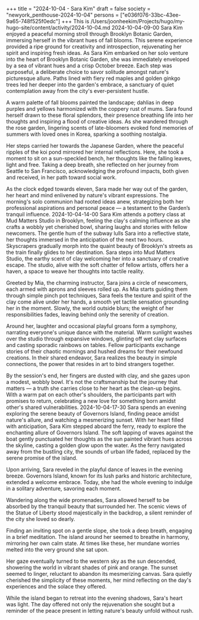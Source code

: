 +++
title = "2024-10-04 - Sara Kim"
draft = false
society = "newyork_penthouse-2024-10-04"
persons = ["e036f076-33bc-43ee-9a65-748f525f0edc"]
+++
This is /Users/joonheekim/Projects/hugo/my-hugo-site/content/activity/2024-10-04.md
2024-10-04-09-00
Sara Kim enjoyed a peaceful morning stroll through Brooklyn Botanic Garden, immersing herself in the vibrant hues of fall blooms. This serene experience provided a ripe ground for creativity and introspection, rejuvenating her spirit and inspiring fresh ideas.
As Sara Kim embarked on her solo venture into the heart of Brooklyn Botanic Garden, she was immediately enveloped by a sea of vibrant hues and a crisp October breeze. Each step was purposeful, a deliberate choice to savor solitude amongst nature's picturesque allure. Paths lined with fiery red maples and golden ginkgo trees led her deeper into the garden's embrace, a sanctuary of quiet contemplation away from the city's ever-persistent hustle.

A warm palette of fall blooms painted the landscape; dahlias in deep purples and yellows harmonized with the coppery rust of mums. Sara found herself drawn to these floral splendors, their presence breathing life into her thoughts and inspiring a flood of creative ideas. As she wandered through the rose garden, lingering scents of late-bloomers evoked fond memories of summers with loved ones in Korea, sparking a soothing nostalgia.

Her steps carried her towards the Japanese Garden, where the peaceful ripples of the koi pond mirrored her internal reflections. Here, she took a moment to sit on a sun-speckled bench, her thoughts like the falling leaves, light and free. Taking a deep breath, she reflected on her journey from Seattle to San Francisco, acknowledging the profound impacts, both given and received, in her path toward social work.

As the clock edged towards eleven, Sara made her way out of the garden, her heart and mind enlivened by nature's vibrant expressions. The morning's solo communion had rooted ideas anew, strategizing both her professional aspirations and personal peace — a testament to the Garden’s tranquil influence.
2024-10-04-14-00
Sara Kim attends a pottery class at Mud Matters Studio in Brooklyn, feeling the clay's calming influence as she crafts a wobbly yet cherished bowl, sharing laughs and stories with fellow newcomers.
The gentle hum of the subway lulls Sara into a reflective state, her thoughts immersed in the anticipation of the next two hours. Skyscrapers gradually morph into the quaint beauty of Brooklyn's streets as the train finally glides to her destination. Sara steps into Mud Matters Studio, the earthy scent of clay welcoming her into a sanctuary of creative escape. The studio, alive with the soft chatter of fellow artists, offers her a haven, a space to weave her thoughts into tactile reality. 

Greeted by Mia, the charming instructor, Sara joins a circle of newcomers, each armed with aprons and sleeves rolled up. As Mia starts guiding them through simple pinch pot techniques, Sara feels the texture and spirit of the clay come alive under her hands, a smooth yet tactile sensation grounding her in the moment. Slowly, the world outside blurs; the weight of her responsibilities fades, leaving behind only the serenity of creation. 

Around her, laughter and occasional playful groans form a symphony, narrating everyone's unique dance with the material. Warm sunlight washes over the studio through expansive windows, glinting off wet clay surfaces and casting sporadic rainbows on tables. Fellow participants exchange stories of their chaotic mornings and hushed dreams for their newfound creations. In their shared endeavor, Sara realizes the beauty in simple connections, the power that resides in art to bind strangers together.

By the session's end, her fingers are dusted with clay, and she gazes upon a modest, wobbly bowl. It's not the craftsmanship but the journey that matters — a truth she carries close to her heart as the clean-up begins. With a warm pat on each other's shoulders, the participants part with promises to return, celebrating a new love for something born amidst other's shared vulnerabilities.
2024-10-04-17-30
Sara spends an evening exploring the serene beauty of Governors Island, finding peace amidst nature's allure, and watching a mesmerizing sunset.
With her heart filled with anticipation, Sara Kim stepped aboard the ferry, ready to explore the enchanting allure of Governors Island. The soft lapping of waves against the boat gently punctuated her thoughts as the sun painted vibrant hues across the skyline, casting a golden glow upon the water. As the ferry navigated away from the bustling city, the sounds of urban life faded, replaced by the serene promise of the island.

Upon arriving, Sara reveled in the playful dance of leaves in the evening breeze. Governors Island, known for its lush parks and historic architecture, extended a welcome embrace. Today, she had the whole evening to indulge in a solitary adventure, savoring each moment.

Wandering along the wide promenades, Sara allowed herself to be absorbed by the tranquil beauty that surrounded her. The scenic views of the Statue of Liberty stood majestically in the backdrop, a silent reminder of the city she loved so dearly. 

Finding an inviting spot on a gentle slope, she took a deep breath, engaging in a brief meditation. The island around her seemed to breathe in harmony, mirroring her own calm state. At times like these, her mundane worries melted into the very ground she sat upon.

Her gaze eventually turned to the western sky as the sun descended, showering the world in vibrant shades of pink and orange. The sunset seemed to linger, reluctant to abandon its mesmerizing canvas. Sara quietly cherished the simplicity of these moments, her mind reflecting on the day's experiences and the solace they offered.

While the island began to retreat into the evening shadows, Sara's heart was light. The day offered not only the rejuvenation she sought but a reminder of the peace present in letting nature's beauty unfold without rush.
